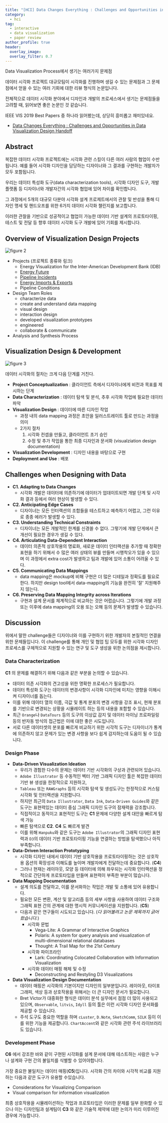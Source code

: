 ```yaml
---
title: "[HCI] Data Changes Everything : Challenges and Opportunities in Data Visualization Design Handoff 리뷰"
category:
  - hci
tag:
  - interactive
  - data visualization
  - paper review
author_profile: true
header:
  overlay_image: 
  overlay_filter: 0.7
---
```


Data Visualization Process에서 생기는 여러가지 문제점

데이터 시각화 프로젝트 대규모팀이 시각화를 진행하며 생길 수 있는 문제점과 그 문제점에서 얻을 수 있는 여러 기회에 대한 리뷰 형식의 논문입니다.

전체적으로 데이터 시각화 분야에서 디자인과 개발의 프로세스에서 생기는 문제점들을 고려할 때, 읽어보면 좋은 논문인 것 같습니다.

IEEE VIS 2019 Best Papers 중 하나라 읽어봤는데, 상당히 흥미롭고 재미있네요.

- [Data Changes Everything : Challenges and Opportunities in Data Visualization Design Handoff](https://arxiv.org/abs/1908.00192)

## Abstract

복잡한 데이터 시각화 프로젝트에는 시각화 관련 스킬이 다른 여러 사람의 협업이 수반됩니다.
예를 들어 시각화 디자인을 담당하는 디자이너와 그 결과를 구현하는 개발자가 모두 포함됩니다.

우리는 데이터 특성화 도구(data characterization tools), 시각화 디자인 도구, 개발 플랫폼 등 디자이너와 개발자간의 시각화 협업에 있어 차이를 확인합니다.

그 과정에서 5개의 대규모 다분야 시각화 설계 프로제트에서의 관찰 및 반성을 통해 디자인 명세 및 핸드오프를 위한 6가지 데이터 시각화 챌린지를 보고합니다.

이러한 관찰을 기반으로 성공적이고 협업이 가능한 데이터 기반 설계의 프로토타이핑, 테스트 및 전달 등 향후 데이터 시각화 도구 개발에 있어 기회를 제시합니다.

## Overview of Visualization Design Projects

![figure 2](https://i.imgur.com/8osydQU.png)

- Projects (프로젝트 종류와 링크)
  - Energy Visualization for the Inter-American Development Bank
(IDB)
  - [Energy Future](http://apps2.cer-rec.gc.ca/dvs/?page=landingPage&language=en)
  - [Pipeline Incidents](http://apps2.cer-rec.gc.ca/pipeline-incidents/)
  - [Energy Imports & Exports](http://apps2.cer-rec.gc.ca/imports-exports/)
  - Pipeline Conditions
- Design Team Roles
  - characterize data
  - create and understand data mapping
  - visual design
  - interaction design
  - developed visualization prototypes
  - engineered
  - collaborate & communicate
- Analysis and Synthesis Process

## Visualization Design & Development

![figure 3](https://i.imgur.com/FdGoQsC.png)

데이터 시각화의 절차는 크게 다음 단계를 거친다.

- **Project Conceptualization** : 클라이언트 측에서 디자이너에게 비전과 목표를 제시하는 단계
- **Data Characterization** : 데이터 탐색 및 분석, 추후 시각화 작업에 필요한 데이터 파악
- **Visualization Design** : 데이터에 따른 디자인 작업 
  - 과정 내의 data mapping 과정은 초안을 일러스트레이트 툴로 만드는 과정을 의미
  - 2가지 절차
    1. 시각화 컨셉을 만들고, 클라이언트 초기 승인
    2. 수정 및 추가 작업을 통한 최종 디자인과 문서화 (visualziation design documentation) 
- **Visualization Development** : 디자인 내용을 바탕으로 구현
- **Deployment and Use** : 배포

## Challenges when Designing with Data

- **C1. Adapting to Data Changes**
  - 시각화 개발은 데이터에 의존하기에 데이터가 업데이트되면 개발 단계 및 시각화 결과 등에서 여러 현상이 발생할 수 있다.
- **C2. Anticipating Edge Cases**
  - 디자이너는 모든 인터랙션의 조합들을 테스트하고 예측하기 어렵고, 그런 이유로 종종 에러가 발생할 수 있다.
- **C3. Understanding Technical Constraints**
  - 디자이너는 모든 개발적인 한계를 신경쓸 수 없다. 그렇기에 개발 단게에서 큰 개선이 필요한 경우가 생길 수 있다.
- **C4. Articulating Data-Dependent Interaction**
  - 데이터 의존적 상호작용의 명료화, 새로운 데이터 인터랙션을 추가할 때 정확한 표현을 하기 위해서 수 많은 여러 상태의 뷰를 만들며 시행착오가 있을 수 있으며 이 과정에서 extra cost가 발생하고 팀과 개발에 있어 소통이 어려울 수 있다.
- **C5. Communicating Data Mappings**
  - data mapping은 mockup에 비해 구현은 더 많은 디테일과 정확도를 필요로 한다. 하지만 design tool에서 data-mapping의 기능을 완전히 '잘' 지원해주지 않는다.
- **C6. Preserving Data Mapping Integrity across Iterations**
  - 구현과 설계 문서를 체계적으로 비교하는 것은 어렵습니다. 그렇기에 개발 과정 또는 이후에 data mapping의 오용 또는 오해 등의 문제가 발생할 수 있습니다.

## Discussion

위에서 말한 challenge들은 디자이너와 이를 구현하기 위한 개발자의 본질적인 연결을 위한 문제들입니다. 
이 challenge를 통해 개인 및 협업 팁 모두를 위한 시각화 디자인 프로세스를 구체적으로 지원할 수 있는 연구 및 도구 생성을 위한 논의점을 제시합니다.

### Data Characterization

**C1** 의 문제를 해결하기 위해 다음과 같은 부분을 논의할 수 있습니다.

- 데이터 의존 시각화의 견고성을 위한 명확한 프로세스가 필요합니다.
- 데이터 특성화 도구는 데이터의 변경사항이 시각화 디자인에 미치는 영향을 이해시켜 디자이너를 돕는다.
- 이를 위해 데이터 열의 이름, 극값 및 통계 분포의 변경 사항을 강조 표시, 현재 분포를 기반으로 변경되는 상황을 시뮬레이트 하는 등의 내용을 포함할 수 있습니다.
- 최근 `Orange`나 `DataTours` 등의 도구의 이상값 감지 및 데이터 마이닝 프로파일링 등의 반자동 방식의 접근법은 이에 대한 좋은 시도입니다.
- 서로 다른 데이터셋의 분포를 빠르게 비교하기 위한 시각적 도구는 디자이너가 통계에 의존하지 않고 문제가 있는 변경 사항을 보다 쉽게 감지하는데 도움이 될 수 있습니다.

### Design Phase

- **Data-Driven Visualization Ideation**
  - 우리가 경험한 다수의 문제는 데이터 기반 시각화의 구상과 관련되어 있습니다.
  - `Adobe Illustrator` 등 수동적인 벡터 기반 그래픽 디자인 툴은 복잡한 데이터 기반 뷰 생성을 한정적으로 지원하고,
  - `Tableau` 또는 `RAWGraphs` 등의 시각화 탐색 및 생성도구는 한정적으로 커스텀 시각화 및 인터랙션을 지원합니다.
  - 하지만 최근의 `Data Illustrator`, `Data Ink`, `Data-Driven Guides`와 같은 도구는 표현력있는 데이터 중심 그래픽 디자인 도구의 잠재력을 강조합니다.
  - 직접적이고 동적이고 표현적인 도구는 **C1** 문제에 다양한 설계 대안을 빠르게 탐색 가능
  - 빠른 탐색으로 **C2**. **C4** 도 빠르게 발견
  - 이를 위해 `Hanpuku`와 같은 도구는 `Adobe Illustrator`의 그래픽 디자인 표현력과 `D3`의 데이터 기반 프로토타이핑 기능을 연결하는 방법을 탐색했으나 아직 부족합니다.
- **Data-Driven Interaction Prototyping**
  - 시각화 디자인 내에서 데이터 기반 상호작용을 프로토타이핑하는 것은 상호작용 옵션의 확장성과 이해도를 높이며 개발자에게 전달하는데 중요합니다. (**C4**)
  - 그러나 현재는 레이아웃, 모양 등 데이터에 의해 좌우되는 시각화 인터랙션을 정적으로 간단하게 프로토타입을 만들며 표현력이 부족한 부분이 많습니다.
- **Data Mapping Documentation**
  - 설계 의도를 전달하고, 이를 문서화하는 작업은 개발 및 소통에 있어 유용합니다.
  - 필요한 모든 변환, 계산 및 알고리즘 등의 세부 사항을 사용하여 데이터 구조와 그래픽 표현 간의 관계에 대한 명시적 커뮤니케이션을 지원합니다. (**C5**)
  - 다음과 같은 연구들이 시도되고 있습니다. (*다 읽어볼려고 논문 제목까지 긁어왔습니다.*)
    - 시각화 문법 
      - Vega-Lite: A Grammar of Interactive Graphics 
      - Polaris: A system for query analysis and visualization of multi-dimensional relational databases
      - Thought: A Trail Map for the 21st Century
    - 시각화 파이프라인 
      - Lark: Coordinating Colocated Collaboration with Information Visualization
    - 시각화 데이터 매핑 해체 및 수정 
      - Deconstructing and Restyling D3 Visualizations
- **Data Visualization Design Documentation**
  - 데이터 매핑은 시각화의 기본이지만 디자인의 일부분입니다. 레이아웃, 타이포그래피, 색상 등과 상호작용을 위해서는 더 큰 디자인 문서가 필요합니다.
  - Bret Victor가 대중화한 형식은 데이터 분석 실무에서 점점 더 많이 사용되고 있으며, `Observable`, `litvis`, `Idyll` 둥의 툴은 이런 시각화 디자인 문서화를 제공할 수 있습니다.
  - 주석 도구도 중요한 역할을 하며 `cLuster`, `D.Note`, `SketchComm`, `SILK` 등이 이를 위한 기능을 제공합니다. `ChartAccent`와 같은 시각화 관련 주석 라이브러리도 있습니다.

### Development Phase 

**C6** 에서 강조한 바와 같이 구현된 시각화를 설계 문서에 대해 테스트하는 사람은 누구나 설계와 구현 간의 불일치를 식별할 수 있어야합니다.

가장 중요한 불일치는 데이터 매핑(**C5**)입니다.
시각화 간의 차이와 시각적 비교를 지원하는 다음과 같은 도구가 유용할 수있습니다.

- Considerations for Visualizing Comparison
- Visual comparison for information visualization

최종 상호작용을 시뮬레이션하는 작업과 프로토타입은 이러한 문제를 일부 완화할 수 있으나 이는 디자인팀과 설계팀이 **C3** 와 같은 기술적 제약에 대한 논의가 미리 이루어진 경우에 가능합니다.
